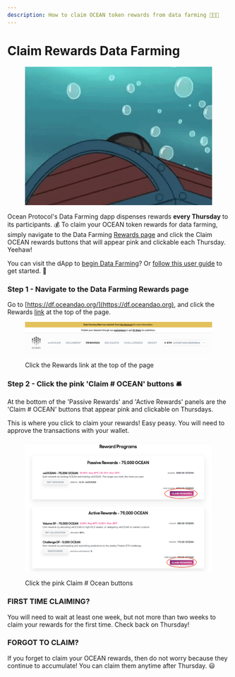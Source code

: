 ```yaml
---
description: How to claim OCEAN token rewards from data farming 🧑‍🌾🥕
---
```


# Claim Rewards Data Farming

<figure><img src="../../.gitbook/assets/gif/underwater-treasure.gif" alt=""><figcaption></figcaption></figure>

Ocean Protocol's Data Farming dapp dispenses rewards **every Thursday** to its participants. 💰 To claim your OCEAN token rewards for data farming, simply navigate to the Data Farming [Rewards page](https://df.oceandao.org/rewards) and click the Claim OCEAN rewards buttons that will appear pink and clickable each Thursday. Yeehaw!

You can visit the dApp to [begin Data Farming](https://df.oceandao.org)? Or [follow this user guide](how-to-veocean.md) to get started. 🤠

### Step 1 - Navigate to the Data Farming Rewards page

Go to [https://df.oceandao.org/](https://df.oceandao.org), and click the Rewards [link](https://df.oceandao.org/rewards) at the top of the page.

<figure><img src="../../.gitbook/assets/rewards/Rewards-Tab.png" alt=""><figcaption><p>Click the Rewards link at the top of the page</p></figcaption></figure>

### Step 2 - Click the pink 'Claim # OCEAN' buttons 🛎️

At the bottom of the 'Passive Rewards' and 'Active Rewards' panels are the 'Claim # OCEAN' buttons that appear pink and clickable on Thursdays.

This is where you click to claim your rewards! Easy peasy. You will need to approve the transactions with your wallet.

<figure><img src="../../.gitbook/assets/rewards/claim-rewards.png" alt=""><figcaption><p>Click the pink Claim # Ocean buttons</p></figcaption></figure>

### FIRST TIME CLAIMING?

You will need to wait at least one week, but not more than two weeks to claim your rewards for the first time. Check back on Thursday!

### FORGOT TO CLAIM?

If you forget to claim your OCEAN rewards, then do not worry because they continue to accumulate! You can claim them anytime after Thursday. 😃
